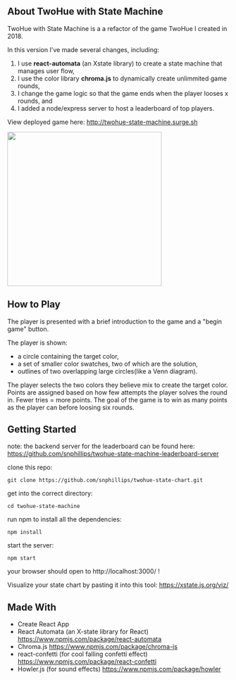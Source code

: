 ## About TwoHue with State Machine

TwoHue with State Machine is a a refactor of the game TwoHue I created in 2018.

In this version I've made several changes, including:

1) I use **react-automata** (an Xstate library) to create a state machine that manages user flow,
2) I use the color library **chroma.js** to dynamically create unlimmited game rounds,
3) I change the game logic so that the game ends when the player looses x rounds, and 
4) I added a node/express server to host a leaderboard of top players.

View deployed game here: http://twohue-state-machine.surge.sh

<img src="https://i.imgur.com/iaWzlC8.png" width="350">


## How to Play
The player is presented with a brief introduction to the game and a "begin game" button.

The player is shown: 

- a circle containing the target color,
- a set of smaller color swatches, two of which are the solution,
- outlines of two overlapping large circles(like a Venn diagram).

The player selects the two colors they believe mix to create the target color. Points are assigned based on how few attempts the player solves the round in. Fewer tries = more points. The goal of the game is to win as many points as the player can before loosing six rounds.



## Getting Started
note: the backend server for the leaderboard can be found here: https://github.com/snphillips/twohue-state-machine-leaderboard-server

clone this repo:

`git clone https://github.com/snphillips/twohue-state-chart.git`

get into the correct directory:

`cd twohue-state-machine`

run npm to install all the dependencies:

`npm install`

start the server:

`npm start`

your browser should open to http://localhost:3000/ !

Visualize your state chart by pasting it into this tool: https://xstate.js.org/viz/




## Made With
- Create React App
- React Automata (an X-state library for React) https://www.npmjs.com/package/react-automata
- Chroma.js https://www.npmjs.com/package/chroma-js
- react-confetti (for cool falling confetti effect) https://www.npmjs.com/package/react-confetti
- Howler.js (for sound effects) https://www.npmjs.com/package/howler
